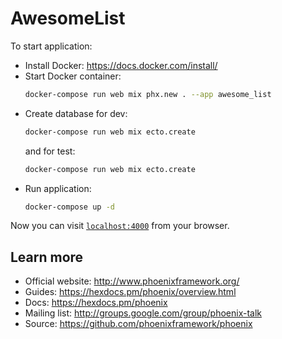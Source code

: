 # AwesomeList

To start application:

  * Install Docker: https://docs.docker.com/install/
  * Start Docker container:
    ```sh
    docker-compose run web mix phx.new . --app awesome_list
    ```
  * Create database for dev:
    ```sh
    docker-compose run web mix ecto.create
    ```
    and for test:
    ```sh
    docker-compose run web mix ecto.create
    ```
  * Run application: 
    ```sh
    docker-compose up -d
    ```

Now you can visit [`localhost:4000`](http://localhost:4000) from your browser.

## Learn more

  * Official website: http://www.phoenixframework.org/
  * Guides: https://hexdocs.pm/phoenix/overview.html
  * Docs: https://hexdocs.pm/phoenix
  * Mailing list: http://groups.google.com/group/phoenix-talk
  * Source: https://github.com/phoenixframework/phoenix
